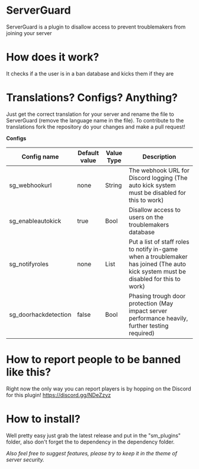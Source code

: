 # ServerGuard

ServerGuard is a plugin to disallow access to prevent troublemakers from joining your server

# How does it work?

It checks if a the user is in a ban database and kicks them if they are

# Translations? Configs? Anything?

Just get the correct translation for your server and rename the file to ServerGuard (remove the language name in the file).
To contribute to the translations fork the repository do your changes and make a pull request!

__Configs__

|Config name|Default value|Value Type|Description|
|---|---|---|---|
|sg_webhookurl|none|String|The webhook URL for Discord logging (The auto kick system must be disabled for this to work)|
|sg_enableautokick|true|Bool|Disallow access to users on the troublemakers database|
|sg_notifyroles|none|List|Put a list of staff roles to notify in-game when a troublemaker has joined (The auto kick system must be disabled for this to work)|
|sg_doorhackdetection|false|Bool|Phasing trough door protection (May impact server performance heavily, further testing required)|

# How to report people to be banned like this?

Right now the only way you can report players is by hopping on the Discord for this plugin! https://discord.gg/NDeZzyz

# How to install?

Well pretty easy just grab the latest release and put in the "sm_plugins" folder, also don't forget the to dependency in the dependency folder.


*Also feel free to suggest features, please try to keep it in the theme of server security.*